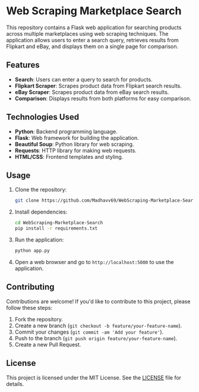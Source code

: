 # Web Scraping Marketplace Search

This repository contains a Flask web application for searching products across multiple marketplaces using web scraping techniques. The application allows users to enter a search query, retrieves results from Flipkart and eBay, and displays them on a single page for comparison.

## Features

- **Search**: Users can enter a query to search for products.
- **Flipkart Scraper**: Scrapes product data from Flipkart search results.
- **eBay Scraper**: Scrapes product data from eBay search results.
- **Comparison**: Displays results from both platforms for easy comparison.

## Technologies Used

- **Python**: Backend programming language.
- **Flask**: Web framework for building the application.
- **Beautiful Soup**: Python library for web scraping.
- **Requests**: HTTP library for making web requests.
- **HTML/CSS**: Frontend templates and styling.

## Usage

1. Clone the repository:

    ```bash
    git clone https://github.com/Madhavv69/WebScraping-Marketplace-Search.git
    ```

2. Install dependencies:

    ```bash
    cd WebScraping-Marketplace-Search
    pip install -r requirements.txt
    ```

3. Run the application:

    ```bash
    python app.py
    ```

4. Open a web browser and go to `http://localhost:5000` to use the application.

## Contributing

Contributions are welcome! If you'd like to contribute to this project, please follow these steps:

1. Fork the repository.
2. Create a new branch (`git checkout -b feature/your-feature-name`).
3. Commit your changes (`git commit -am 'Add your feature'`).
4. Push to the branch (`git push origin feature/your-feature-name`).
5. Create a new Pull Request.

## License

This project is licensed under the MIT License. See the [LICENSE](LICENSE) file for details.
